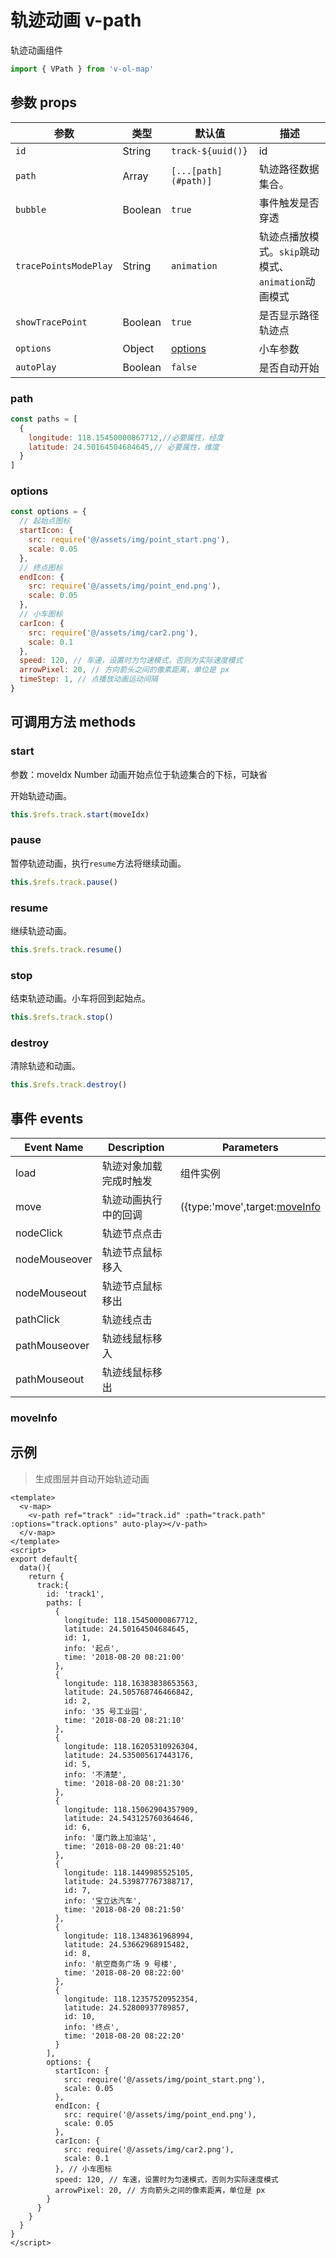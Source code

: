# 轨迹动画 v-path

轨迹动画组件

```javascript
import { VPath } from 'v-ol-map'
```



## 参数 props

| 参数                    | 类型      | 默认值                  | 描述                                 |
|-----------------------|---------|----------------------|------------------------------------|
| `id`                  | String  | `track-${uuid()}`    | id                                 |
| `path`                | Array   | `[...[path](#path)]` | 轨迹路径数据集合。                          |
| `bubble`              | Boolean | `true`               | 事件触发是否穿透                           |
| `tracePointsModePlay` | String  | `animation`          | 轨迹点播放模式。`skip`跳动模式、`animation`动画模式 |
| `showTracePoint`      | Boolean | `true`               | 是否显示路径轨迹点                          |
| `options`             | Object  | [options](#options)  | 小车参数                               |
| `autoPlay`            | Boolean | `false`              | 是否自动开始                             |

### path

```javascript
const paths = [
  {
    longitude: 118.15450000867712,//必要属性，经度
    latitude: 24.50164504684645,// 必要属性，维度
  }
]
```

### options

```javascript
const options = {
  // 起始点图标
  startIcon: {
    src: require('@/assets/img/point_start.png'),
    scale: 0.05
  },
  // 终点图标
  endIcon: {
    src: require('@/assets/img/point_end.png'),
    scale: 0.05
  },
  // 小车图标
  carIcon: {
    src: require('@/assets/img/car2.png'),
    scale: 0.1
  },
  speed: 120, // 车速，设置时为匀速模式，否则为实际速度模式
  arrowPixel: 20, // 方向箭头之间的像素距离，单位是 px
  timeStep: 1, // 点播放动画运动间隔
}
```

## 可调用方法 methods


### start

参数：moveIdx Number 动画开始点位于轨迹集合的下标，可缺省

开始轨迹动画。

```javascript
this.$refs.track.start(moveIdx)
```

### pause

暂停轨迹动画，执行`resume`方法将继续动画。

```javascript
this.$refs.track.pause()
```
### resume

继续轨迹动画。

```javascript
this.$refs.track.resume()
```

### stop

结束轨迹动画。小车将回到起始点。

```javascript
this.$refs.track.stop()
```

### destroy

清除轨迹和动画。

```javascript
this.$refs.track.destroy()
```

## 事件 events

| Event Name    | Description | Parameters                                  |
|---------------|-------------|---------------------------------------------|
| load          | 轨迹对象加载完成时触发 | 组件实例                                        |
| move          | 轨迹动画执行中的回调  | ({type:'move',target:[moveInfo](#moveInfo}) |
| nodeClick     | 轨迹节点点击      |                                             |
| nodeMouseover | 轨迹节点鼠标移入    |                                             |
| nodeMouseout  | 轨迹节点鼠标移出    |                                             |
| pathClick     | 轨迹线点击       |                                             |
| pathMouseover | 轨迹线鼠标移入     |                                             |
| pathMouseout  | 轨迹线鼠标移出     |                                             |


### moveInfo


## 示例

> 生成图层并自动开始轨迹动画

```vue
<template>
  <v-map>
    <v-path ref="track" :id="track.id" :path="track.path" :options="track.options" auto-play></v-path>
  </v-map>
</template>
<script>
export default{
  data(){
    return {
      track:{
        id: 'track1',
        paths: [
          {
            longitude: 118.15450000867712,
            latitude: 24.50164504684645,
            id: 1,
            info: '起点',
            time: '2018-08-20 08:21:00'
          },
          {
            longitude: 118.16383838653563,
            latitude: 24.505768746466842,
            id: 2,
            info: '35 号工业园',
            time: '2018-08-20 08:21:10'
          },
          {
            longitude: 118.16205310926304,
            latitude: 24.535005617443176,
            id: 5,
            info: '不清楚',
            time: '2018-08-20 08:21:30'
          },
          {
            longitude: 118.15062904357909,
            latitude: 24.543125760364646,
            id: 6,
            info: '厦门敦上加油站',
            time: '2018-08-20 08:21:40'
          },
          {
            longitude: 118.1449985525105,
            latitude: 24.539877767388717,
            id: 7,
            info: '宝立达汽车',
            time: '2018-08-20 08:21:50'
          },
          {
            longitude: 118.1348361968994,
            latitude: 24.53662968915482,
            id: 8,
            info: '航空商务广场 9 号楼',
            time: '2018-08-20 08:22:00'
          },
          {
            longitude: 118.12357520952354,
            latitude: 24.52800937789857,
            id: 10,
            info: '终点',
            time: '2018-08-20 08:22:20'
          }
        ],
        options: {
          startIcon: {
            src: require('@/assets/img/point_start.png'),
            scale: 0.05
          },
          endIcon: {
            src: require('@/assets/img/point_end.png'),
            scale: 0.05
          },
          carIcon: {
            src: require('@/assets/img/car2.png'),
            scale: 0.1
          }, // 小车图标
          speed: 120, // 车速，设置时为匀速模式，否则为实际速度模式
          arrowPixel: 20, // 方向箭头之间的像素距离，单位是 px
        }
      }
    }
  }
}
</script>
```
